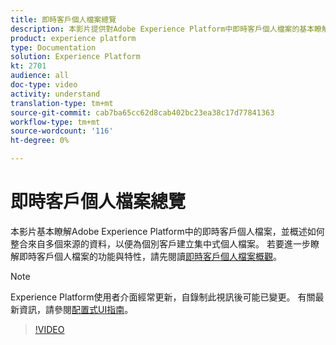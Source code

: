 ```yaml
---
title: 即時客戶個人檔案總覽
description: 本影片提供對Adobe Experience Platform中即時客戶個人檔案的基本瞭解，並說明如何在Platform UI中瀏覽個人檔案。
product: experience platform
type: Documentation
solution: Experience Platform
kt: 2701
audience: all
doc-type: video
activity: understand
translation-type: tm+mt
source-git-commit: cab7ba65cc62d8cab402bc23ea38c17d77841363
workflow-type: tm+mt
source-wordcount: '116'
ht-degree: 0%

---
```



# 即時客戶個人檔案總覽

本影片基本瞭解Adobe Experience Platform中的即時客戶個人檔案，並概述如何整合來自多個來源的資料，以便為個別客戶建立集中式個人檔案。 若要進一步瞭解即時客戶個人檔案的功能與特性，請先閱讀[即時客戶個人檔案概觀](../home.md)。

>[!NOTE]
>
>Experience Platform使用者介面經常更新，自錄制此視訊後可能已變更。 有關最新資訊，請參閱[配置式UI指南](../ui/user-guide.md)。

>[!VIDEO](https://video.tv.adobe.com/v/27251?quality=12&learn=on&captions=eng)